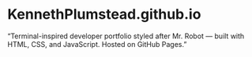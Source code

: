 # KennethPlumstead.github.io
“Terminal-inspired developer portfolio styled after Mr. Robot — built with HTML, CSS, and JavaScript. Hosted on GitHub Pages.”
